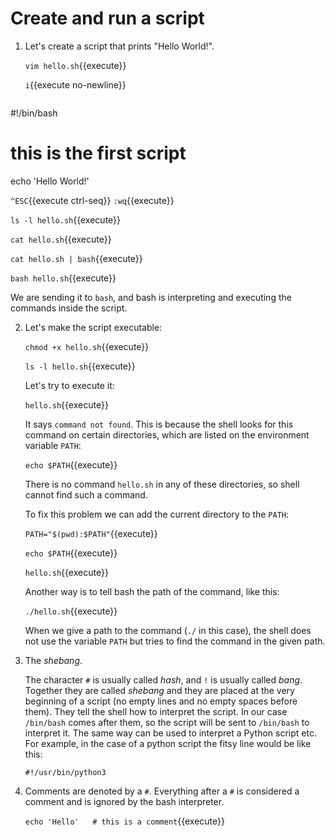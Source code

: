 # Create and run a script

1. Let's create a script that prints "Hello World!".

   `vim hello.sh`{{execute}}
   
   `i`{{execute no-newline}}
   
   <pre class="file" data-target="clipboard">
#!/bin/bash
# this is the first script

echo 'Hello World!'
</pre>
   
   `^ESC`{{execute ctrl-seq}} `:wq`{{execute}}
   
   `ls -l hello.sh`{{execute}}
   
   `cat hello.sh`{{execute}}
   
   `cat hello.sh | bash`{{execute}}
   
   `bash hello.sh`{{execute}}
   
   We are sending it to `bash`, and bash is interpreting and executing
   the commands inside the script.
   
2. Let's make the script executable:

   `chmod +x hello.sh`{{execute}}
   
   `ls -l hello.sh`{{execute}}
   
   Let's try to execute it:
   
   `hello.sh`{{execute}}
   
   It says `command not found`. This is because the shell looks for
   this command on certain directories, which are listed on the
   environment variable `PATH`:
   
   `echo $PATH`{{execute}}
   
   There is no command `hello.sh` in any of these directories, so
   shell cannot find such a command.
   
   To fix this problem we can add the current directory to the `PATH`:
   
   `PATH="$(pwd):$PATH"`{{execute}}
   
   `echo $PATH`{{execute}}
   
   `hello.sh`{{execute}}
   
   Another way is to tell bash the path of the command, like this:
   
   `./hello.sh`{{execute}}
   
   When we give a path to the command (`./` in this case), the shell
   does not use the variable `PATH` but tries to find the command in
   the given path.

3. The _shebang_.

   The character `#` is usually called _hash_, and `!` is usually
   called _bang_. Together they are called _shebang_ and they are
   placed at the very beginning of a script (no empty lines and no
   empty spaces before them). They tell the shell how to interpret the
   script. In our case `/bin/bash` comes after them, so the script
   will be sent to `/bin/bash` to interpret it. The same way can be
   used to interpret a Python script etc. For example, in the case
   of a python script the fitsy line would be like this:
   
   `#!/usr/bin/python3`
   
4. Comments are denoted by a `#`. Everything after a `#` is considered
   a comment and is ignored by the bash interpreter.
   
   `echo 'Hello'   # this is a comment`{{execute}}
